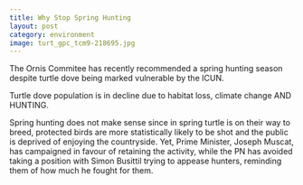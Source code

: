 ```yaml
---
title: Why Stop Spring Hunting
layout: post
category: environment
image: turt_gpc_tcm9-218695.jpg
---
```


The Ornis Commitee has recently recommended a spring hunting season despite turtle dove being marked
vulnerable by the ICUN.

Turtle dove population is in decline due to habitat loss, climate change AND HUNTING.

Spring hunting does not make sense since in spring turtle is on their way to breed, protected birds
are more statistically likely to be shot and the public is deprived of enjoying the countryside. Yet,
Prime Minister, Joseph Muscat, has campaigned in favour of retaining the activity, while the PN has
avoided taking a position with Simon Busittil trying to appease hunters, reminding them of how much
he fought for them.
